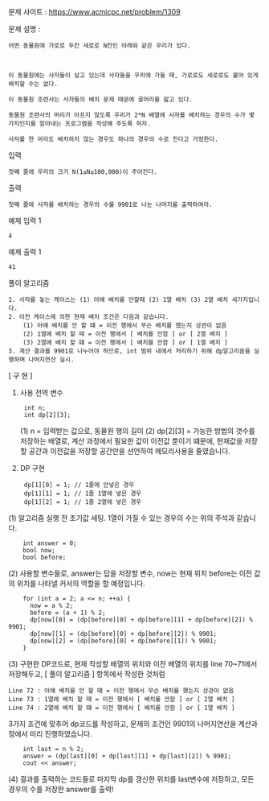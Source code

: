 문제 사이트 : https://www.acmicpc.net/problem/1309

문제 설명 :

    어떤 동물원에 가로로 두칸 세로로 N칸인 아래와 같은 우리가 있다.



    이 동물원에는 사자들이 살고 있는데 사자들을 우리에 가둘 때, 가로로도 세로로도 붙어 있게 배치할 수는 없다.
    
    이 동물원 조련사는 사자들의 배치 문제 때문에 골머리를 앓고 있다.

    동물원 조련사의 머리가 아프지 않도록 우리가 2*N 배열에 사자를 배치하는 경우의 수가 몇 가지인지를 알아내는 프로그램을 작성해 주도록 하자.
    
    사자를 한 마리도 배치하지 않는 경우도 하나의 경우의 수로 친다고 가정한다.

입력

    첫째 줄에 우리의 크기 N(1≤N≤100,000)이 주어진다.

출력

    첫째 줄에 사자를 배치하는 경우의 수를 9901로 나눈 나머지를 출력하여라.

예제 입력 1 

    4

예제 출력 1 

    41
    

풀이 알고리즘

    1. 사자를 놓는 케이스는 (1) 아얘 배치를 안할때 (2) 1열 배치 (3) 2열 배치 세가지입니다.
    2. 이전 케이스에 의한 현재 배치 조건은 다음과 같습니다.
        (1) 아얘 배치를 안 할 떄 = 이전 행에서 무슨 배치를 했는지 상관이 없음
        (2) 1열에 배치 할 때 = 이전 행에서 [ 배치를 안함 ] or [ 2열 배치 ]
        (3) 2열에 배치 할 떄 = 이전 행에서 [ 배치를 안함 ] or [ 1열 배치 ]
    3. 계산 결과를 9901로 나누어야 하므로, int 범위 내에서 처리하기 위해 dp알고리즘을 실행하며 나머지연산 실시.
    
[ 구 현 ]

1. 사용 전역 변수 

        int n;
        int dp[2][3];
        
   (1) n = 입력받는 값으로, 동물원 행의 길이
   (2) dp[2][3] = 가능한 방법의 갯수를 저장하는 배열로, 
       계산 과정에서 필요한 값이 이전값 뿐이기 떄문에, 현재값을 저장할 공간과 이전값을 저장할 공간만을 선언하여 메모리사용을 줄였습니다.
       
2. DP 구현

        dp[1][0] = 1; // 1줄에 안넣은 경우
        dp[1][1] = 1; // 1줄 1열에 넣은 경우
        dp[1][2] = 1; // 1줄 2열에 넣은 경우
        
(1) 알고리즘 실행 전 초기값 세팅. 1열이 가질 수 있는 경우의 수는 위의 주석과 같습니다.
   
        int answer = 0;
        bool now;
        bool before;
        
(2) 사용할 변수들로, answer는 답을 저장할 변수, now는 현재 위치 before는 이전 값의 위치를 나타낼 커서의 역할을 할 예정입니다.
   
   
        for (int a = 2; a <= n; ++a) {
          now = a % 2;
          before = (a + 1) % 2;
          dp[now][0] = (dp[before][0] + dp[before][1] + dp[before][2]) % 9901;
          dp[now][1] = (dp[before][0] + dp[before][2]) % 9901;
          dp[now][2] = (dp[before][0] + dp[before][1]) % 9901;
        }
        
(3) 구현한 DP코드로, 현재 작성할 배열의 위치와 이전 배열의 위치를 line 70~71에서 저장해두고, [ 풀이 알고리즘 ] 항목에서 작성한 것처럼
   
    Line 72 : 아얘 배치를 안 할 떄 = 이전 행에서 무슨 배치를 했는지 상관이 없음     
    Line 73 : 1열에 배치 할 때 = 이전 행에서 [ 배치를 안함 ] or [ 2열 배치 ]    
    Line 74 : 2열에 배치 할 떄 = 이전 행에서 [ 배치를 안함 ] or [ 1열 배치 ]
 3가지 조건에 맞추어 dp코드를 작성하고, 문제의 조건인 9901의 나머지연산을 계산과정에서 미리 진행하였습니다.
        
        int last = n % 2;
        answer = (dp[last][0] + dp[last][1] + dp[last][2]) % 9901;
        cout << answer;
        
(4) 결과를 출력하는 코드들로 마지막 dp를 갱신한 위치를 last변수에 저장하고, 모든 경우의 수를 저장한 answer를 출력!
    
